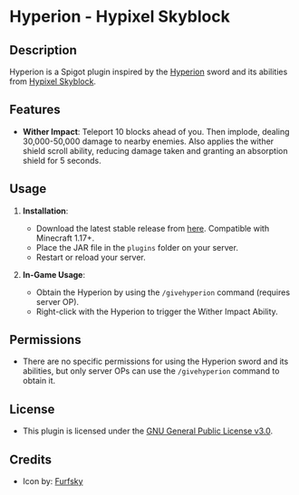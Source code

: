 # Hyperion - Hypixel Skyblock

## Description
Hyperion is a Spigot plugin inspired by the [Hyperion](https://wiki.hypixel.net/Hyperion) sword and its abilities from [Hypixel Skyblock](https://wiki.hypixel.net/Main_Page).

## Features
- **Wither Impact**: Teleport 10 blocks ahead of you. Then implode, dealing 30,000-50,000 damage to nearby enemies. Also applies the wither shield scroll ability, reducing damage taken and granting an absorption shield for 5 seconds.

## Usage
1. **Installation**:
   - Download the latest stable release from [here](https://github.com/VermeilChan/Hyperion/releases/latest). Compatible with Minecraft 1.17+.
   - Place the JAR file in the `plugins` folder on your server.
   - Restart or reload your server.

2. **In-Game Usage**:
   - Obtain the Hyperion by using the `/givehyperion` command (requires server OP).
   - Right-click with the Hyperion to trigger the Wither Impact Ability.

## Permissions
- There are no specific permissions for using the Hyperion sword and its abilities, but only server OPs can use the `/givehyperion` command to obtain it.

## License
- This plugin is licensed under the [GNU General Public License v3.0](LICENSE).

## Credits
- Icon by: [Furfsky](https://furfsky.net/)
